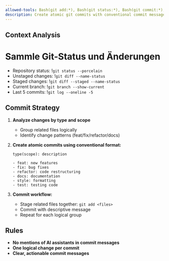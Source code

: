 ```yaml
---
allowed-tools: Bash(git add:*), Bash(git status:*), Bash(git commit:*), Bash(git diff:*)
description: Create atomic git commits with conventional commit messages
---
```


## Context Analysis

# Sammle Git-Status und Änderungen
- Repository status: !`git status --porcelain`
- Unstaged changes: !`git diff --name-status`  
- Staged changes: !`git diff --staged --name-status`
- Current branch: !`git branch --show-current`
- Last 5 commits: !`git log --oneline -5`

## Commit Strategy

1. **Analyze changes by type and scope**
   - Group related files logically
   - Identify change patterns (feat/fix/refactor/docs)

2. **Create atomic commits using conventional format:**
   ```
   type(scope): description
   
   - feat: new features
   - fix: bug fixes  
   - refactor: code restructuring
   - docs: documentation
   - style: formatting
   - test: testing code
   ```

3. **Commit workflow:**
   - Stage related files together: `git add <files>`
   - Commit with descriptive message
   - Repeat for each logical group

## Rules
- **No mentions of AI assistants in commit messages**
- **One logical change per commit**
- **Clear, actionable commit messages**
